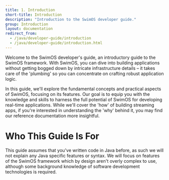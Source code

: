```yaml
---
title: 1. Introduction
short-title: Introduction
description: "Introduction to the SwimOS developer guide."
group: Introduction
layout: documentation
redirect_from:
  - /java/developer-guide/introduction
  - /java/developer-guide/introduction.html
---
```


Welcome to the SwimOS developer's guide, an introductory guide to the SwimOS framework.
With SwimOS, you can dive into building applications without getting bogged down by intricate infrastructure details – it takes care of the 'plumbing' so you can concentrate on crafting robust application logic.

In this guide, we'll explore the fundamental concepts and practical aspects of SwimOS, focusing on its features.
Our goal is to equip you with the knowledge and skills to harness the full potential of SwimOS for developing real-time applications.
While we'll cover the 'how' of building streaming apps, if you're interested in understanding the 'why' behind it, you may find our reference documentation more insightful.

# Who This Guide Is For

This guide assumes that you've written code in Java before, as such we will not explain any Java specific features or syntax.
We will focus on features of the SwimOS framework which by design aren't overly complex to use, although some background knowledge of software development technologies is required.
